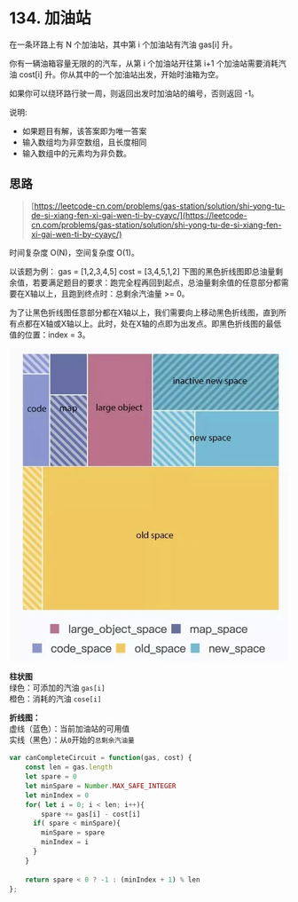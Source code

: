 # 134. 加油站

在一条环路上有 N 个加油站，其中第 i 个加油站有汽油 gas\[i\] 升。

你有一辆油箱容量无限的的汽车，从第 i 个加油站开往第 i+1 个加油站需要消耗汽油 cost\[i\] 升。你从其中的一个加油站出发，开始时油箱为空。

如果你可以绕环路行驶一周，则返回出发时加油站的编号，否则返回 -1。

说明:

* 如果题目有解，该答案即为唯一答案
* 输入数组均为非空数组，且长度相同
* 输入数组中的元素均为非负数。

## 思路

> [https://leetcode-cn.com/problems/gas-station/solution/shi-yong-tu-de-si-xiang-fen-xi-gai-wen-ti-by-cyayc/](https://leetcode-cn.com/problems/gas-station/solution/shi-yong-tu-de-si-xiang-fen-xi-gai-wen-ti-by-cyayc/)

时间复杂度 O\(N\)，空间复杂度 O\(1\)。

以该题为例： gas = \[1,2,3,4,5\] cost = \[3,4,5,1,2\] 下图的黑色折线图即总油量剩余值，若要满足题目的要求：跑完全程再回到起点，总油量剩余值的任意部分都需要在X轴以上，且跑到终点时：总剩余汽油量 &gt;= 0。

为了让黑色折线图任意部分都在X轴以上，我们需要向上移动黑色折线图，直到所有点都在X轴或X轴以上。此时，处在X轴的点即为出发点。即黑色折线图的最低值的位置：index = 3。

![](../../../.gitbook/assets/image%20%28161%29.png)

**柱状图**  
绿色：可添加的汽油 `gas[i]`  
橙色：消耗的汽油 `cose[i]`

**折线图：**  
虚线（蓝色）：当前加油站的可用值  
实线（黑色）：从`0`开始的`总剩余汽油量`

```javascript
var canCompleteCircuit = function(gas, cost) {
    const len = gas.length
    let spare = 0
    let minSpare = Number.MAX_SAFE_INTEGER
    let minIndex = 0
    for( let i = 0; i < len; i++){
    	spare += gas[i] - cost[i]
      if( spare < minSpare){
      	minSpare = spare
        minIndex = i
      }
    }
    
    return spare < 0 ? -1 : (minIndex + 1) % len
};
```

